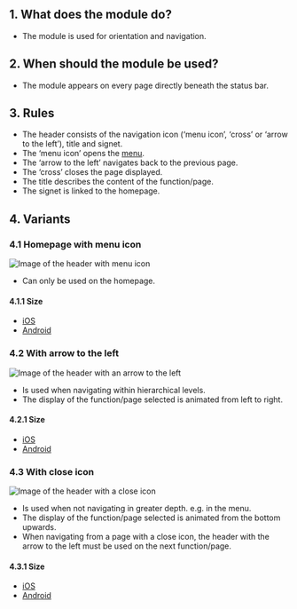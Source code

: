 ## 1. What does the module do?
*   The module is used for orientation and navigation.

## 2. When should the module be used?
*   The module appears on every page directly beneath the status bar.

## 3. Rules
*   The header consists of the navigation icon (‘menu icon’, ‘cross’ or ‘arrow to the left’), title and signet.
*   The ‘menu icon’ opens the [menu](https://digital.sbb.ch/en/mobile/modules/menu). 
*   The ‘arrow to the left’ navigates back to the previous page.
*   The ‘cross’ closes the page displayed.
*   The title describes the content of the function/page.
*   The signet is linked to the homepage.

## 4. Variants
### 4.1 Homepage with menu icon
![Image of the header with menu icon](https://raw.githubusercontent.com/sbb-design-systems/sbb-design-system/master/mobile/modules/header/images/MM01_Startseite.png 'class: image')

*   Can only be used on the homepage. 
#### 4.1.1 Size
*   [iOS](https://sbb.invisionapp.com/d/main#/console/14051805/322943537/inspect)
*   [Android](https://sbb.invisionapp.com/d/main#/console/14051805/322943538/inspect)

### 4.2 With arrow to the left
![Image of the header with an arrow to the left](https://raw.githubusercontent.com/sbb-design-systems/sbb-design-system/master/mobile/modules/header/images/MM01_Back.png 'class: image')

*   Is used when navigating within hierarchical levels.
*   The display of the function/page selected is animated from left to right. 
    
#### 4.2.1 Size
*   [iOS](https://sbb.invisionapp.com/d/main#/console/14051805/322943539/inspect)
*   [Android](https://sbb.invisionapp.com/d/main#/console/14051805/322943540/inspect)

### 4.3 With close icon
![Image of the header with a close icon](https://raw.githubusercontent.com/sbb-design-systems/sbb-design-system/master/mobile/modules/header/images/MM01_Close.png 'class: image')

*   Is used when not navigating in greater depth. e.g. in the menu.
*   The display of the function/page selected is animated from the bottom upwards.
*   When navigating from a page with a close icon, the header with the arrow to the left must be used on the next function/page. 

#### 4.3.1 Size 
*   [iOS](https://sbb.invisionapp.com/d/main#/console/14051805/322943541/inspect)
*   [Android](https://sbb.invisionapp.com/d/main#/console/14051805/322943542/inspect)